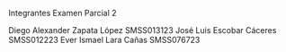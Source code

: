 Integrantes Examen Parcial 2

Diego Alexander Zapata López SMSS013123
José Luis Escobar Cáceres SMSS012223
Ever Ismael Lara Cañas SMSS076723